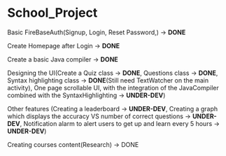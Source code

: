 # School_Project

Basic FireBaseAuth(Signup, Login, Reset Password,) -> **DONE**

Create Homepage after Login -> **DONE**

Create a basic Java compiler -> **DONE**

Designing the UI(Create a Quiz class -> **DONE**, Questions class -> **DONE**, Syntax highlighting class -> **DONE**(Still need TextWatcher on the main activity), One page scrollable UI, with the integration of the JavaCompiler combined with the SyntaxHighlighting -> **UNDER-DEV**)

Other features (Creating a leaderboard -> **UNDER-DEV**, Creating a graph which displays the accuracy VS number of correct questions -> **UNDER-DEV**, Notification alarm to alert users to get up and learn every 5 hours -> **UNDER-DEV**)

Creating courses content(Research) -> DONE





